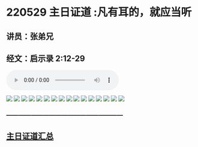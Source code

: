 # 220529 主日证道 :凡有耳的，就应当听
## 讲员：张弟兄
## 经文：启示录 2:12-29

<audio controls src="./220529.mp3"></audio>

![](1.jpg)
![](2.jpg)
![](3.jpg)
![](4.jpg)
![](5.jpg)
![](6.jpg)
![](7.jpg)
![](8.jpg)
![](9.jpg)
![](10.jpg)
![](11.jpg)
![](12.jpg)
![](13.jpg)
![](14.jpg)
![](15.jpg)
![](16.jpg)


### ———————————————————

## [主日证道汇总](https://nccchurch.github.io/Sermons/)
